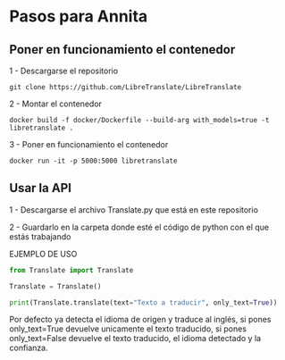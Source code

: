 # Pasos para Annita

## Poner en funcionamiento el contenedor

1 - Descargarse el repositorio
```
git clone https://github.com/LibreTranslate/LibreTranslate
```
2 - Montar el contenedor
```
docker build -f docker/Dockerfile --build-arg with_models=true -t libretranslate .
```
3 - Poner en funcionamiento el contenedor
```
docker run -it -p 5000:5000 libretranslate
```
## Usar la API

1 - Descargarse el archivo Translate.py que está en este repositorio

2 - Guardarlo en la carpeta donde esté el código de python con el que estás trabajando

EJEMPLO DE USO
```python
from Translate import Translate

Translate = Translate()

print(Translate.translate(text="Texto a traducir", only_text=True))
```

Por defecto ya detecta el idioma de origen y traduce al inglés, si pones only_text=True devuelve unicamente el texto traducido, si pones only_text=False devuelve el texto traducido, el idioma detectado y la confianza.




